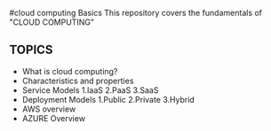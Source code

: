 #cloud computing Basics
This repository covers the fundamentals of "CLOUD COMPUTING" 
## TOPICS ##
* What is cloud computing?
* Characteristics and properties
* Service Models
   1.IaaS
   2.PaaS
   3.SaaS
* Deployment Models
   1.Public
   2.Private
   3.Hybrid
* AWS overview
* AZURE Overview
